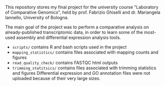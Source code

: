 This repository stores my final project for the university course "Laboratory of Comparative Genomics", held by prof. Fabrizio Ghiselli and dr. Mariangela Iannello, University of Bologna.

The main goal of the project was to perform a comparative analysis on already-published transcriptomic data, in order to learn some of the most-used assembly and differential expression analysis tools.

* <code>scripts/</code> contains R and bash scripts used in the project
* <code>mapping_statistics/</code> contains files associated with mapping counts and figures
* <code>read_quality_check/</code> contains FASTQC html outputs
* <code>trimming_statitsics/</code> contains files associated with trimming statistics and figures
Differential expression and GO annotation files were not uploaded because of their very large sizes.
